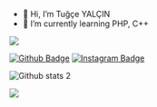 - 👋 Hi, I’m Tuğçe YALÇIN 
- 🌱 I’m currently learning PHP, C++


<img src="gorsel-link" width="auto">
<!---
tugce-yalcin/tugce-yalcin is a ✨ special ✨ repository because its `README.md` (this file) appears on your GitHub profile.
You can click the Preview link to take a look at your changes.
--->

[![Github Badge](https://img.shields.io/badge/-Github-000?style=quare&labelColor=000&logo=Github&logoColor=white&link=link)](https://github.com/tugce-yalcin) 
[![Instagram Badge](https://img.shields.io/badge/-LinkedIn-5463FF?style=flat-quare&labelColor=5463FF&logo=LinkedIn&logoColor=white&link=link)](https://www.linkedin.com/in/tu%C4%9F%C3%A7e-yal%C3%A7%C4%B1n-36438819a) 

![Github stats 2](https://github-readme-stats.vercel.app/api?username=tugce-yalcin&show_icons=true&theme=radical)


<img src="https://c.tenor.com/bQCHJwgCNuMAAAAM/kitten-cat.gif" width="auto">
